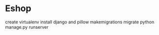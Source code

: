 # Eshop
create virtualenv 
install django and pillow
makemigrations
migrate 
python manage.py runserver

